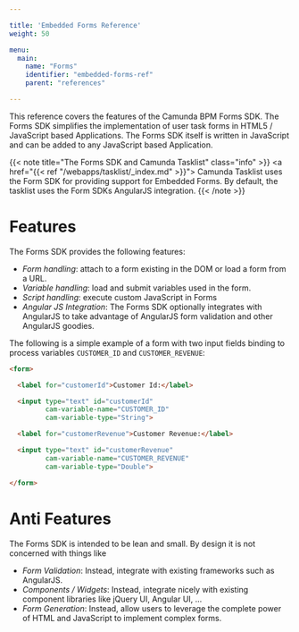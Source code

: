 ```yaml
---

title: 'Embedded Forms Reference'
weight: 50

menu:
  main:
    name: "Forms"
    identifier: "embedded-forms-ref"
    parent: "references"

---
```


This reference covers the features of the Camunda BPM Forms SDK. The Forms SDK simplifies the
implementation of user task forms in HTML5 / JavaScript based Applications. The Forms SDK itself is
written in JavaScript and can be added to any  JavaScript based Application.

{{< note title="The Forms SDK and Camunda Tasklist" class="info" >}}
<a href="{{< ref "/webapps/tasklist/_index.md" >}}">
Camunda Tasklist</a> uses the Form SDK for providing support for Embedded Forms. By default, the
tasklist uses the Form SDKs AngularJS integration.
{{< /note >}}


# Features

The Forms SDK provides the following features:

* *Form handling*: attach to a form existing in the DOM or load a form from a URL.
* *Variable handling*: load and submit variables used in the form.
* *Script handling*: execute custom JavaScript in Forms
* *Angular JS Integration*: The Forms SDK optionally integrates with AngularJS to take advantage
  of AngularJS form validation and other AngularJS goodies.

The following is a simple example of a form with two input fields binding to process variables
`CUSTOMER_ID` and `CUSTOMER_REVENUE`:

```html
<form>

  <label for="customerId">Customer Id:</label>

  <input type="text" id="customerId"
         cam-variable-name="CUSTOMER_ID"
         cam-variable-type="String">

  <label for="customerRevenue">Customer Revenue:</label>

  <input type="text" id="customerRevenue"
         cam-variable-name="CUSTOMER_REVENUE"
         cam-variable-type="Double">

</form>
```


# Anti Features

The Forms SDK is intended to be lean and small. By design it is not concerned with things like

* *Form Validation*: Instead, integrate with existing frameworks such as AngularJS.
* *Components / Widgets*: Instead, integrate nicely with existing component libraries like jQuery UI, Angular
  UI, ...
* *Form Generation*: Instead, allow users to leverage the complete power of HTML and JavaScript to
  implement complex forms.

